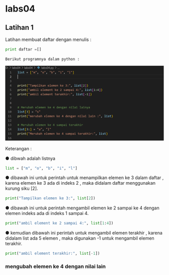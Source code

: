 # labs04
## Latihan 1
<p>  
    Latihan membuat daftar dengan menulis :


```python 
print daftar =[]
```

    Berikut programnya dalam python :
<p>

![gambar1](ss/programL.png)

<p>   Keterangan :<p>

<p> ● dibwah adalah listnya <p>

```python 
list = ["m", "o", "b", "i", "l"] 
```
<p> ● dibawah ini untuk perintah untuk menampilkan elemen ke 3 dalam daftar , karena elemen ke 3 ada di indeks 2 , maka didalam daftar menggunakan kurung siku [2].<p>

```python
print("Tampilkan elemen ke 3:", list[2])
```
<p> ● dibawah ini untuk perintah mengambil elemen ke 2 sampai ke 4 dengan elemen indeks ada di indeks 1 sampai 4. <p>

```python
print("ambil element ke 2 sampai 4:", list[1:4])
```

<p> ● kemudian dibawah ini perintah untuk mengambil elemen terakhir , karena didalam  list ada 5 elemen , maka digunakan -1 untuk mengambil elemen terakhir.<p>

```python
print("ambil element terakhir:", list[-1])
```
### mengubah elemen ke 4 dengan nilai lain 
